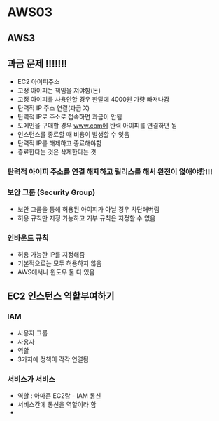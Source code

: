 # AWS03

## AWS3 

## 과금 문제 !!!!!!!

- EC2 아이피주소
- 고정 아이피는 책임을 져야함(돈)
- 고정 아이피를 사용안할 경우 한달에 4000원 가량 빠져나감
- 탄력적 IP 주소 연결(과금 X) 
- 탄력적 IP로 주소로 접속하면 과금이 안됨
- 도메인을 구매할 경우 www.com에 탄력 아이피를 연결하면 됨
- 인스턴스를 종료할 때 비용이 발생할 수 잇음
- 탄력적 IP를 해제하고 종료해야함
- 종료한다는 것은 삭제한다는 것
### 탄력적 아이피 주소를 연결 해제하고 릴리스를 해서 완전이 없애야함!!!


### 보안 그룹 (Security Group)
- 보안 그룹을 통해 허용된 아이피가 아닐 경우 차단해버림
- 허용 규칙만 지정 가능하고 거부 규칙은 지정할 수 없음

### 인바운드 규칙
- 허용 가능한 IP를 지정해줌
- 기본적으로는 모두 허용하지 않음
- AWS에서나 윈도우 둘 다 있음

## EC2 인스턴스 역할부여하기

### IAM
- 사용자 그룹
- 사용자
- 역할
- 3가지에 정책이 각각 연결됨
### 서비스가 서비스
- 역할 : 아마존 EC2랑 - IAM 통신
- 서비스간에 통신을 역할이라 함
- 
